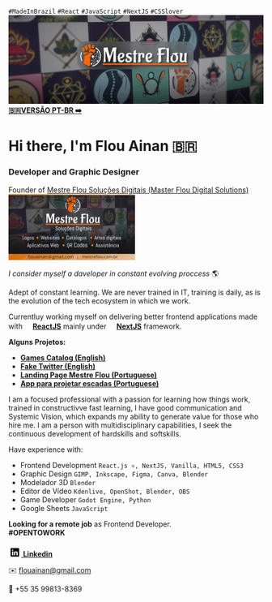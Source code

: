 `#MadeInBrazil` `#React` `#JavaScript` `#NextJS` `#CSSlover`
![<img src="src/images/capa-github.webp" />](src/images/capa-github.webp)
[**🇧🇷VERSÃO PT-BR ➡️**](/README.md)
# Hi there, I'm Flou Ainan 🇧🇷 # 
### Developer and Graphic Designer ###

Founder of [Mestre Flou Soluções Digitais (Master Flou Digital Solutions)](https://www.mestreflou.com.br/)<br>
[<img src="src/images/link-preview-compact-02.webp" width="250px">](https://www.mestreflou.com.br/)


*I consider myself a daveloper in constant evolving proccess* 🌎 


Adept of constant learning. We are never trained in IT, training is daily, as is the evolution of the tech ecosystem in which we work.

Currentluy working myself on delivering better frontend applications made with [<img src="https://w7.pngwing.com/pngs/18/497/png-transparent-black-and-blue-atom-icon-screenshot-react-javascript-responsive-web-design-github-angularjs-github-logo-electric-blue-signage.png" width="16" height="16" /><b>ReactJS</b>](https://react.dev/) mainly under [<img src="https://static-00.iconduck.com/assets.00/next-js-icon-512x512-zuauazrk.png" width="16" height="16" /><b>NextJS</b>](https://nextjs.org/) framework.

<b>Alguns Projetos:</b>

- **[Games Catalog (English)](https://github.com/flou-ainan/my-games-catalog#my-games-catalog)**
- **[Fake Twitter (English)](https://github.com/flou-ainan/twitter-post-maker#twitter-post-maker)**
- **[Landing Page Mestre Flou (Portuguese)](https://github.com/flou-ainan/servicos-do-mestre#readme)**
- **[App para projetar escadas (Portuguese)](https://github.com/flou-ainan/app-escadas-codeart#app-para-projetar-escadas)**

I am a focused professional with a passion for learning how things work, trained in constructivve fast learning, I have good communication and Systemic Vision, which expands my ability to generate value for those who hire me. I am a person with multidisciplinary capabilities, I seek the continuous development of hardskills and softskills.

Have experience with:
- Frontend Development `React.js ⚛️, NextJS, Vanilla, HTML5, CSS3`
- Graphic Design `GIMP, Inkscape, Figma, Canva, Blender`
- Modelador 3D `Blender`
- Editor de Vídeo `Kdenlive, OpenShot, Blender, OBS`
- Game Developer `Godot Engine, Python`
- Google Sheets `JavaScript`

**Looking for a remote job** as Frontend Developer.
<br><b>#OPENTOWORK</b>

[<img src="src/images/linkedin-svgrepo-com.png" width="25px"/> **Linkedin**](https://www.linkedin.com/in/flouainan/)

✉️ flouainan@gmail.com

💬 +55 35 99813-8369


